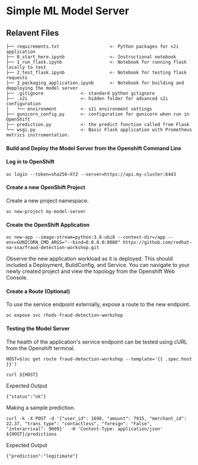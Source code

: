 # Simple ML Model Server

## Relavent Files 
```
├── requirements.txt                   <- Python packages for s2i application
├── 0_start_here.ipynb                 <- Instructional notebook
├── 1_run_flask.ipynb                  <- Notebook for running flask locally to test
├── 2_test_flask.ipynb                 <- Notebook for testing flask requests
├── 3_packaging_application.ipynb      <- Notebook for building and depploying the model server
├── .gitignore              <- standard python gitignore
├── .s2i                    <- hidden folder for advanced s2i configuration
│   └── environment         <- s2i environment settings
├── gunicorn_config.py      <- configuration for gunicorn when run in OpenShift
├── prediction.py           <- the predict function called from Flask
└── wsgi.py                 <- Basic Flask application with Prometheus metrics instrumentation.
```

#### Build and Deploy the Model Server from the Openshift Command Line

#### Log in to OpenShift
```shell
oc login --token=sha256~XYZ --server=https://api.my-cluster:6443
```
#### Create a new OpenShift Project
Create a new project namespace.
```shell
oc new-project my-model-server
```

#### Create the OpenShift Application
```shell
oc new-app --image-stream=python:3.8-ubi8 --context-dir=/app --env=GUNICORN_CMD_ARGS="--bind=0.0.0.0:8080" https://github.com/redhat-na-ssa/fraud-detection-workshop.git
```
Observe the new application workload as it is deployed.  This should included a Deployment, BuildConfig, and Service.  You can navigate to your newly created project and view the topology from the Openshift Web Console.

#### Create a Route (Optional)
To use the service endpoint externally, expose a route to the new endpoint.  
```shell
oc expose svc rhods-fraud-detection-workshop
```

#### Testing the Model Server 

The health of the application's service endpoint can be tested using cURL from the Openshift terminal.
```
HOST=$(oc get route fraud-detection-workshop --template='{{ .spec.host }}')

curl ${HOST} 
```
Expected Output
```
{"status":"ok"}
```

Making a sample prediction.

```
curl -k -X POST -d '{"user_id": 1698, "amount": 7915, "merchant_id": 22.37, "trans_type": "contactless", "foreign": "False", "interarrival": 9609}'  -H 'Content-Type: application/json' ${HOST}/predictions
```

Expected Output
```
{"prediction":"legitimate"}
```






